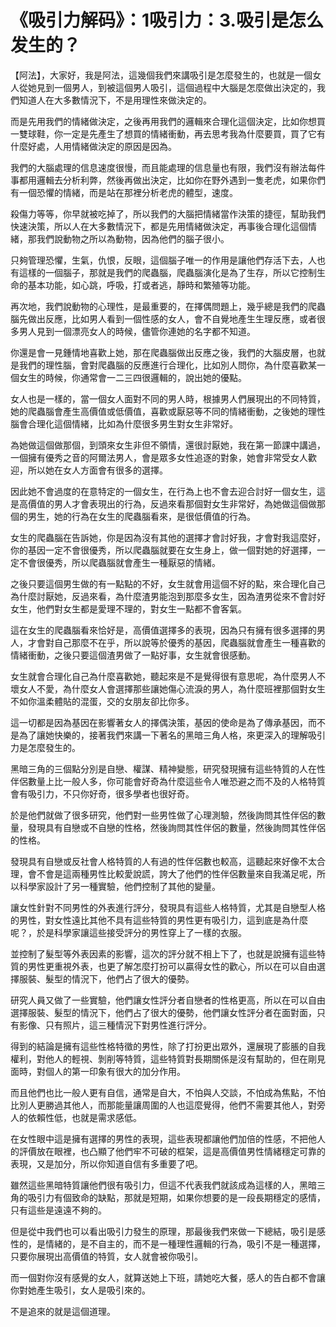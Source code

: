 # 《吸引力解码》：1吸引力：3.吸引是怎么发生的？

【阿法】，大家好，我是阿法，這幾個我們來講吸引是怎麼發生的，也就是一個女人從她見到一個男人，到被這個男人吸引，這個過程中大腦是怎麼做出決定的，我們知道人在大多數情況下，不是用理性來做決定的。

而是先用我們的情緒做決定，之後再用我們的邏輯來合理化這個決定，比如你想買一雙球鞋，你一定是先產生了想買的情緒衝動，再去思考我為什麼要買，買了它有什麼好處，人用情緒做決定的原因是因為。

我們的大腦處理的信息速度很慢，而且能處理的信息量也有限，我們沒有辦法每件事都用邏輯去分析利弊，然後再做出決定，比如你在野外遇到一隻老虎，如果你們有一個恐懼的情緒，而是站在那裡分析老虎的體型，速度。

殺傷力等等，你早就被吃掉了，所以我們的大腦把情緒當作決策的捷徑，幫助我們快速決策，所以人在大多數情況下，都是先用情緒做決定，再事後合理化這個情緒，那我們說動物之所以為動物，因為他們的腦子很小。

只夠管理恐懼，生氣，仇恨，反眼，這個腦子唯一的作用是讓他們存活下去，人也有這樣的一個腦子，那就是我們的爬蟲腦，爬蟲腦演化是為了生存，所以它控制生命的基本功能，如心跳，呼吸，打或者逃，靜時和繁殖等功能。

再次地，我們說動物的心理性，是最重要的，在擇偶問題上，幾乎總是我們的爬蟲腦先做出反應，比如男人看到一個性感的女人，會不自覺地產生生理反應，或者很多男人見到一個漂亮女人的時候，儘管你連她的名字都不知道。

你還是會一見鍾情地喜歡上她，那在爬蟲腦做出反應之後，我們的大腦皮層，也就是我們的理性腦，會對爬蟲腦的反應進行合理化，比如別人問你，為什麼喜歡某一個女生的時候，你通常會一二三四很邏輯的，說出她的優點。

女人也是一樣的，當一個女人面對不同的男人時，根據男人們展現出的不同特質，她的爬蟲腦會產生高價值或低價值，喜歡或厭惡等不同的情緒衝動，之後她的理性腦會合理化這個情緒，比如為什麼很多男生對女生非常好。

為她做這個做那個，到頭來女生非但不領情，還很討厭她，我在第一節課中講過，一個擁有優秀之音的阿爾法男人，會是眾多女性追逐的對象，她會非常受女人歡迎，所以她在女人方面會有很多的選擇。

因此她不會過度的在意特定的一個女生，在行為上也不會去迎合討好一個女生，這是高價值的男人才會表現出的行為，反過來看那個對女生非常好，為她做這個做那個的男生，她的行為在女生的爬蟲腦看來，是很低價值的行為。

女生的爬蟲腦在告訴她，你是因為沒有其他的選擇才會討好我，才會對我這麼好，你的基因一定不會很優秀，所以爬蟲腦就要在女生身上，做一個對她的好選擇，一定不會很優秀，所以爬蟲腦就會產生一種厭惡的情緒。

之後只要這個男生做的有一點點的不好，女生就會用這個不好的點，來合理化自己為什麼討厭她，反過來看，為什麼渣男能泡到那麼多女生，因為渣男從來不會討好女生，他們對女生都是愛理不理的，對女生一點都不會客氣。

這在女生的爬蟲腦看來恰好是，高價值選擇多的表現，因為只有擁有很多選擇的男人，才會對自己那麼不在乎，所以說等於優秀的基因，爬蟲腦就會產生一種喜歡的情緒衝動，之後只要這個渣男做了一點好事，女生就會很感動。

女生就會合理化自己為什麼喜歡她，聽起來是不是覺得很有意思呢，為什麼男人不壞女人不愛，為什麼女人會選擇那些讓她傷心流淚的男人，為什麼班裡那個對女生不如你溫柔體貼的混蛋，交的女朋友卻比你多。

這一切都是因為基因在影響著女人的擇偶決策，基因的使命是為了傳承基因，而不是為了讓她快樂的，接著我們來講一下著名的黑暗三角人格，來更深入的理解吸引力是怎麼發生的。

黑暗三角的三個點分別是自戀、權謀、精神變態，研究發現擁有這些特質的人在性伴侶數量上比一般人多，你可能會好奇為什麼這些令人唯恐避之而不及的人格特質會有吸引力，不只你好奇，很多學者也很好奇。

於是他們就做了很多研究，他們對一些男性做了心理測驗，然後詢問其性伴侶的數量，發現具有自戀或不自戀的性格，然後詢問其性伴侶的數量，然後詢問其性伴侶的性格。

發現具有自戀或反社會人格特質的人有過的性伴侶數也較高，這聽起來好像不太合理，會不會是這兩種男性比較愛說謊，誇大了他們的性伴侶數量來自我滿足呢，所以科學家設計了另一種實驗，他們控制了其他的變量。

讓女性針對不同男性的外表進行評分，發現具有這些人格特質，尤其是自戀型人格的男性，對女性遠比其他不具有這些特質的男性更有吸引力，這到底是為什麼呢？，於是科學家讓這些接受評分的男性穿上了一樣的衣服。

並控制了髮型等外表因素的影響，這次的評分就不相上下了，也就是說擁有這些特質的男性更重視外表，也更了解怎麼打扮可以贏得女性的歡心，所以在可以自由選擇服裝、髮型的情況下，他們占了很大的優勢。

研究人員又做了一些實驗，他們讓女性評分者自戀者的性格更高，所以在可以自由選擇服裝、髮型的情況下，他們占了很大的優勢，他們讓女性評分者在面對面，只有影像、只有照片，這三種情況下對男性進行評分。

得到的結論是擁有這些性格特徵的男性，除了打扮更出眾外，還展現了膨脹的自我權利，對他人的輕視、剝削等特質，這些特質對長期關係是沒有幫助的，但在剛見面時，對個人的第一印象有很大的加分作用。

而且他們也比一般人更有自信，通常是自大，不怕與人交談，不怕成為焦點，不怕比別人更勝過其他人，而那能量讓周圍的人也這麼覺得，他們不需要其他人，對旁人的依賴性低，也就是需求感低。

在女性眼中這是擁有選擇的男性的表現，這些表現都讓他們加倍的性感，不把他人的評價放在眼裡，也凸顯了他們牢不可破的框架，這是高價值男性情緒穩定可靠的表現，又是加分，所以你知道自信有多重要了吧。

雖然這些黑暗特質讓他們很有吸引力，但這不代表我們就該成為這樣的人，黑暗三角的吸引力有個致命的缺點，那就是短期，如果你想要的是一段長期穩定的感情，只有這些是遠遠不夠的。

但是從中我們也可以看出吸引力發生的原理，那最後我們來做一下總結，吸引是感性的，是情緒的，是不自主的，而不是一種理性邏輯的行為，吸引不是一種選擇，只要你展現出高價值的特質，女人就會被你吸引。

而一個對你沒有感覺的女人，就算送她上下班，請她吃大餐，感人的告白都不會讓你對她產生吸引，女人是吸引來的。

不是追來的就是這個道理。